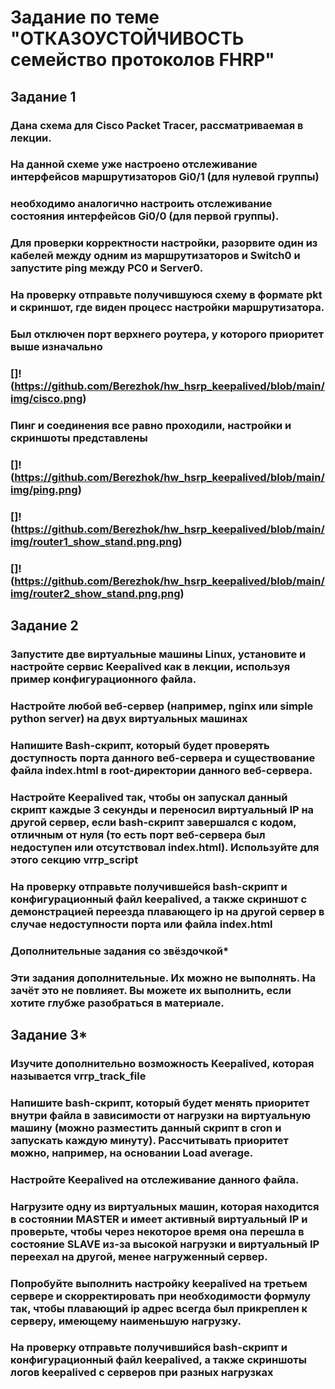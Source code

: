 # Задание по теме "ОТКАЗОУСТОЙЧИВОСТЬ семейство протоколов FHRP" 
## Задание 1
### Дана схема для Cisco Packet Tracer, рассматриваемая в лекции.
### На данной схеме уже настроено отслеживание интерфейсов маршрутизаторов Gi0/1 (для нулевой группы)
### необходимо аналогично настроить отслеживание состояния интерфейсов Gi0/0 (для первой группы).
### Для проверки корректности настройки, разорвите один из кабелей между одним из маршрутизаторов и Switch0 и запустите ping между PC0 и Server0.
### На проверку отправьте получившуюся схему в формате pkt и скриншот, где виден процесс настройки маршрутизатора.
### Был отключен порт верхнего роутера, у которого приоритет выше изначально
### []!(https://github.com/Berezhok/hw_hsrp_keepalived/blob/main/img/cisco.png)
### Пинг и соединения все равно проходили, настройки и скриншоты представлены
### []!(https://github.com/Berezhok/hw_hsrp_keepalived/blob/main/img/ping.png)
### []!(https://github.com/Berezhok/hw_hsrp_keepalived/blob/main/img/router1_show_stand.png.png)
### []!(https://github.com/Berezhok/hw_hsrp_keepalived/blob/main/img/router2_show_stand.png.png)
## Задание 2
### Запустите две виртуальные машины Linux, установите и настройте сервис Keepalived как в лекции, используя пример конфигурационного файла.
### Настройте любой веб-сервер (например, nginx или simple python server) на двух виртуальных машинах
### Напишите Bash-скрипт, который будет проверять доступность порта данного веб-сервера и существование файла index.html в root-директории данного веб-сервера.
### Настройте Keepalived так, чтобы он запускал данный скрипт каждые 3 секунды и переносил виртуальный IP на другой сервер, если bash-скрипт завершался с кодом, отличным от нуля (то есть порт веб-сервера был недоступен или отсутствовал index.html). Используйте для этого секцию vrrp_script
### На проверку отправьте получившейся bash-скрипт и конфигурационный файл keepalived, а также скриншот с демонстрацией переезда плавающего ip на другой сервер в случае недоступности порта или файла index.html
### Дополнительные задания со звёздочкой*
### Эти задания дополнительные. Их можно не выполнять. На зачёт это не повлияет. Вы можете их выполнить, если хотите глубже разобраться в материале.

## Задание 3*
### Изучите дополнительно возможность Keepalived, которая называется vrrp_track_file
### Напишите bash-скрипт, который будет менять приоритет внутри файла в зависимости от нагрузки на виртуальную машину (можно разместить данный скрипт в cron и запускать каждую минуту). Рассчитывать приоритет можно, например, на основании Load average.
### Настройте Keepalived на отслеживание данного файла.
### Нагрузите одну из виртуальных машин, которая находится в состоянии MASTER и имеет активный виртуальный IP и проверьте, чтобы через некоторое время она перешла в состояние SLAVE из-за высокой нагрузки и виртуальный IP переехал на другой, менее нагруженный сервер.
### Попробуйте выполнить настройку keepalived на третьем сервере и скорректировать при необходимости формулу так, чтобы плавающий ip адрес всегда был прикреплен к серверу, имеющему наименьшую нагрузку.
### На проверку отправьте получившийся bash-скрипт и конфигурационный файл keepalived, а также скриншоты логов keepalived с серверов при разных нагрузках